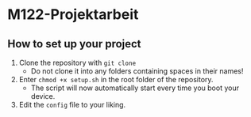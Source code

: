 # M122-Projektarbeit

## How to set up your project

1. Clone the repository with `git clone`
    - Do not clone it into any folders containing spaces in their names!
2. Enter `chmod +x setup.sh` in the root folder of the repository.
    - The script will now automatically start every time you boot your device.
3. Edit the `config` file to your liking.
